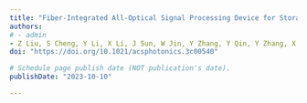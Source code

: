 ```yaml
---
title: "Fiber-Integrated All-Optical Signal Processing Device for Storage and Computing"
authors:
# - admin
- Z Liu, S Cheng, Y Li, X Li, J Sun, W Jin, Y Zhang, Y Qin, Y Zhang, X Yang, ...
doi: "https://doi.org/10.1021/acsphotonics.3c00540"

# Schedule page publish date (NOT publication's date).
publishDate: "2023-10-10"

---
```

